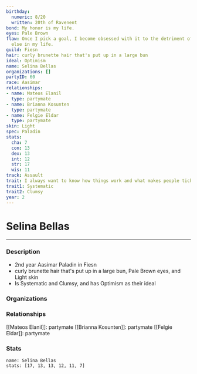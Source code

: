 ```yaml
---
birthday:
  numeric: 8/20
  written: 20th of Ravenent
bond: My honor is my life.
eyes: Pale Brown
flaw: Once I pick a goal, I become obsessed with it to the detriment of everything
  else in my life.
guild: Fiesn
hair: curly brunette hair that's put up in a large bun
ideal: Optimism
name: Selina Bellas
organizations: []
partyID: 60
race: Aasimar
relationships:
- name: Mateos Elanil
  type: partymate
- name: Brianna Kosunten
  type: partymate
- name: Felgie Eldar
  type: partymate
skin: Light
spec: Paladin
stats:
  cha: 7
  con: 13
  dex: 13
  int: 12
  str: 17
  wis: 11
track: Assault
trait: I always want to know how things work and what makes people tick.
trait1: Systematic
trait2: Clumsy
year: 2
---
```

# Selina Bellas
---
### Description
- 2nd year Aasimar Paladin in Fiesn
- curly brunette hair that's put up in a large bun, Pale Brown eyes, and Light skin
- Is Systematic and Clumsy, and has Optimism as their ideal

### Organizations
### Relationships
[[Mateos Elanil]]: partymate
[[Brianna Kosunten]]: partymate
[[Felgie Eldar]]: partymate
### Stats
```statblock
name: Selina Bellas
stats: [17, 13, 13, 12, 11, 7]
```